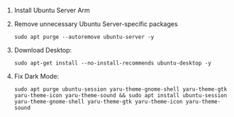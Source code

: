 1. Install Ubuntu Server Arm

2. Remove unnecessary Ubuntu Server-specific packages
   ```
   sudo apt purge --autoremove ubuntu-server -y
   ```
   
4. Download Desktop:<br>
   ```
   sudo apt-get install --no-install-recommends ubuntu-desktop -y
   ```

6. Fix Dark Mode:<br>
   ```
   sudo apt purge ubuntu-session yaru-theme-gnome-shell yaru-theme-gtk yaru-theme-icon yaru-theme-sound && sudo apt install ubuntu-session yaru-theme-gnome-shell yaru-theme-gtk yaru-theme-icon yaru-theme-sound
   ```
